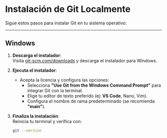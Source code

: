 # Instalación de Git Localmente

Sigue estos pasos para instalar Git en tu sistema operativo:

---

## **Windows**

1. **Descarga el instalador**:  
   Visita [git-scm.com/downloads](https://git-scm.com/downloads) y descarga el instalador para Windows.

2. **Ejecuta el instalador**:

   - Acepta la licencia y configura las opciones:
     - Selecciona **"Use Git from the Windows Command Prompt"** para integrar Git con la terminal.
     - Elige tu editor de texto preferido (ej: **VS Code**, Nano, Vim).
     - Configura el nombre de rama predeterminado (se recomienda **"main"**).

3. **Finaliza la instalación**:  
   Reinicia tu terminal y verifica con:
   ```bash
   git --version
   ```
